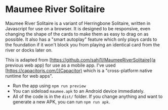# Maumee River Solitaire

Maumee River Solitaire is a variant of Herringbone Solitaire, written
in Javascript for use on a browser.  It is designed to be responsive,
even changing the shape of the cards to make them as easy to drag on
as possible. It also has a "smart autoplay" feature which only plays
cards to the foundation if it won't block you from playing an
identical card from the river or docks later on.

This is adapted from [https://github.com/sahi1l/MaumeeRiverSolitaire](a previous web app) for use as a mobile app.  I've used [https://capacitorjs.com/](Capacitor) which is a "cross-platform native runtime for web apps". 

- Run the app using `npm run preview`
- You can sideload `maumee.apk` to an Android device immediately.
- All of the code is in the `dist/` folder.  If you change anything and want to generate a new APK, you can run `npm run apk`.

